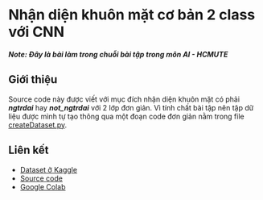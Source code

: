 # Nhận diện khuôn mặt cơ bản 2 class với CNN
***Note: Đây là bài làm trong chuỗi bài tập trong môn AI - HCMUTE***

## Giới thiệu
Source code này được viết với mục đích nhận diện khuôn mặt có phải ***ngtrdai*** hay ***not_ngtrdai*** với 2 lớp đơn giản. Vì tính chất bài tập nên tập dữ liệu được mình tự tạo thông qua một đoạn code đơn giản nằm trong file [createDataset.py](https://github.com/ngtrdai/face-detection-basic/blob/main/createDataset.py).

## Liên kết
* [Dataset ở Kaggle](https://www.kaggle.com/datasets/nguyentrongdai/face-detection-2classes)
* [Source code](https://github.com/ngtrdai/face-detection-basic)
* [Google Colab](https://drive.google.com/file/d/1U7A6rXDyNYxkekeH4FIsbBEZ7Lj9U8ZO/view?usp=sharing)
